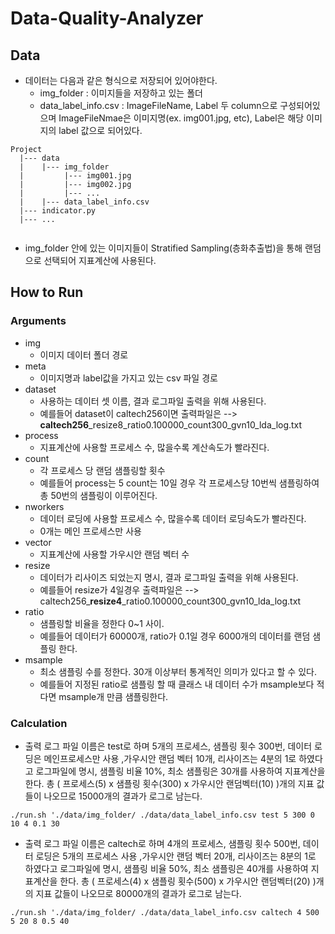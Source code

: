 # Data-Quality-Analyzer

## Data
- 데이터는 다음과 같은 형식으로 저장되어 있어야한다.
  - img_folder : 이미지들을 저장하고 있는 폴더
  - data_label_info.csv : ImageFileName, Label 두 column으로 구성되어있으며 ImageFileNmae은 이미지명(ex. img001.jpg, etc), Label은 해당 이미지의 label 값으로 되어있다.

```
Project
  |--- data
  |    |--- img_folder
  |         |--- img001.jpg
  |         |--- img002.jpg
  |         |--- ...
  |    |--- data_label_info.csv
  |--- indicator.py
  |--- ...
  
```
- img_folder 안에 있는 이미지들이 Stratified Sampling(층화추출법)을 통해 랜덤으로 선택되어 지표계산에 사용된다.

## How to Run
### Arguments
- img
  - 이미지 데이터 폴더 경로
- meta
  - 이미지명과 label값을 가지고 있는 csv 파일 경로
- dataset
  - 사용하는 데이터 셋 이름, 결과 로그파일 출력을 위해 사용된다.
  - 예를들어 dataset이 caltech256이면 출력파일은 --> **caltech256**\_resize8_ratio0.100000_count300_gvn10_lda_log.txt
- process
  - 지표계산에 사용할 프로세스 수, 많을수록 계산속도가 빨라진다.
- count
  - 각 프로세스 당 랜덤 샘플링할 횟수
  - 예를들어 process는 5 count는 10일 경우 각 프로세스당 10번씩 샘플링하여 총 50번의 샘플링이 이루어진다.
- nworkers
  - 데이터 로딩에 사용할 프로세스 수, 많을수록 데이터 로딩속도가 빨라진다.
  - 0개는 메인 프로세스만 사용
- vector
  - 지표계산에 사용할 가우시안 랜덤 벡터 수
- resize
  - 데이터가 리사이즈 되었는지 명시, 결과 로그파일 출력을 위해 사용된다. 
  - 예를들어 resize가 4일경우 출력파일은 --> caltech256_**resize4**_ratio0.100000_count300_gvn10_lda_log.txt
- ratio
  - 샘플링할 비율을 정한다 0~1 사이.
  - 예를들어 데이터가 60000개, ratio가 0.1일 경우 6000개의 데이터를 랜덤 샘플링 한다.
- msample
  - 최소 샘플링 수를 정한다. 30개 이상부터 통계적인 의미가 있다고 할 수 있다.
  - 예를들어 지정된 ratio로 샘플링 할 때 클래스 내 데이터 수가 msample보다 적다면 msample개 만큼 샘플링한다.
  
### Calculation
- 출력 로그 파일 이름은 test로 하며 5개의 프로세스, 샘플링 횟수 300번, 데이터 로딩은 메인프로세스만 사용 ,가우시안 랜덤 벡터 10개, 리사이즈는 4분의 1로 하였다고 로그파일에 명시, 샘플링 비율 10%, 최소 샘플링은 30개를 사용하여 지표계산을 한다. 총 ( 프로세스(5) x 샘플링 횟수(300) x 가우시안 랜덤벡터(10) )개의 지표 값들이 나오므로 15000개의 결과가 로그로 남는다.
```
./run.sh './data/img_folder/ ./data/data_label_info.csv test 5 300 0 10 4 0.1 30
```

- 출력 로그 파일 이름은 caltech로 하며 4개의 프로세스, 샘플링 횟수 500번, 데이터 로딩은 5개의 프로세스 사용 ,가우시안 랜덤 벡터 20개, 리사이즈는 8분의 1로 하였다고 로그파일에 명시, 샘플링 비율 50%, 최소 샘플링은 40개를 사용하여 지표계산을 한다. 총 ( 프로세스(4) x 샘플링 횟수(500) x 가우시안 랜덤벡터(20) )개의 지표 값들이 나오므로 80000개의 결과가 로그로 남는다.
```
./run.sh './data/img_folder/ ./data/data_label_info.csv caltech 4 500 5 20 8 0.5 40
```


